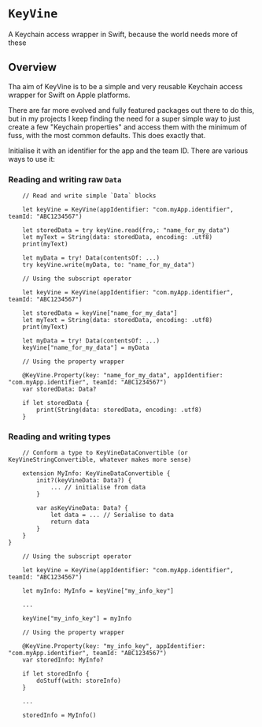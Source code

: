 # ``KeyVine``

A Keychain access wrapper in Swift, because the world needs more of these

## Overview

Tha aim of KeyVine is to be a simple and very reusable Keychain access wrapper for Swift on Apple platforms.

There are far more evolved and fully featured packages out there to do this, but in my projects I keep finding the need for a super simple way to just create a few "Keychain properties" and access them with the minimum of fuss, with the most common defaults. This does exactly that.

Initialise it with an identifier for the app and the team ID. There are various ways to use it:

### Reading and writing raw `Data`

```
    // Read and write simple `Data` blocks

    let keyVine = KeyVine(appIdentifier: "com.myApp.identifier", teamId: "ABC1234567")

    let storedData = try keyVine.read(fro,: "name_for_my_data")
    let myText = String(data: storedData, encoding: .utf8)
    print(myText)

    let myData = try! Data(contentsOf: ...)
    try keyVine.write(myData, to: "name_for_my_data")
```

```
    // Using the subscript operator

    let keyVine = KeyVine(appIdentifier: "com.myApp.identifier", teamId: "ABC1234567")

    let storedData = keyVine["name_for_my_data"]
    let myText = String(data: storedData, encoding: .utf8)
    print(myText)

    let myData = try! Data(contentsOf: ...)
    keyVine["name_for_my_data"] = myData
```

```
    // Using the property wrapper

    @KeyVine.Property(key: "name_for_my_data", appIdentifier: "com.myApp.identifier", teamId: "ABC1234567")
    var storedData: Data?

    if let storedData {
        print(String(data: storedData, encoding: .utf8)
    }
```

### Reading and writing types

```
    // Conform a type to KeyVineDataConvertible (or KeyVineStringConvertible, whatever makes more sense)

    extension MyInfo: KeyVineDataConvertible {
        init?(keyVineData: Data?) {
            ... // initialise from data
        }
        
        var asKeyVineData: Data? {
            let data = ... // Serialise to data
            return data
        }
    }
}
```

```
    // Using the subscript operator

    let keyVine = KeyVine(appIdentifier: "com.myApp.identifier", teamId: "ABC1234567")

    let myInfo: MyInfo = keyVine["my_info_key"]

    ...

    keyVine["my_info_key"] = myInfo
```

```
    // Using the property wrapper

    @KeyVine.Property(key: "my_info_key", appIdentifier: "com.myApp.identifier", teamId: "ABC1234567")
    var storedInfo: MyInfo?

    if let storedInfo {
        doStuff(with: storeInfo)
    }

    ...

    storedInfo = MyInfo()
```
